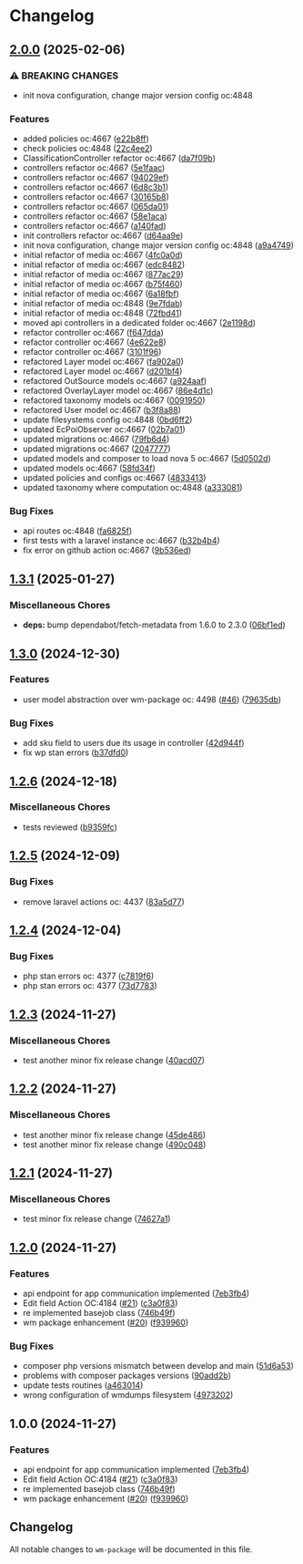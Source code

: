# Changelog

## [2.0.0](https://github.com/webmappsrl/wm-package/compare/v1.3.1...v2.0.0) (2025-02-06)


### ⚠ BREAKING CHANGES

* init nova configuration, change major version config oc:4848

### Features

* added policies oc:4667 ([e22b8ff](https://github.com/webmappsrl/wm-package/commit/e22b8ff646712952433976100dd9fa33560d1745))
* check policies oc:4848 ([22c4ee2](https://github.com/webmappsrl/wm-package/commit/22c4ee276784e4020618a0bf2e781c911212ebe2))
* ClassificationController refactor oc:4667 ([da7f09b](https://github.com/webmappsrl/wm-package/commit/da7f09bf4bd68f828abfe1700f992a7145655f64))
* controllers refactor oc:4667 ([5e1faac](https://github.com/webmappsrl/wm-package/commit/5e1faac3f1eaeba36128c1da83322cf4669f868c))
* controllers refactor oc:4667 ([94029ef](https://github.com/webmappsrl/wm-package/commit/94029ef0bfabe0c4b7337a392cbfee579fe2293a))
* controllers refactor oc:4667 ([6d8c3b1](https://github.com/webmappsrl/wm-package/commit/6d8c3b13d769cfbd8adebcfd923ed804079cf40b))
* controllers refactor oc:4667 ([30165b8](https://github.com/webmappsrl/wm-package/commit/30165b80b03edd3d81ebd56f020e867a1d1940c7))
* controllers refactor oc:4667 ([065da01](https://github.com/webmappsrl/wm-package/commit/065da01b41ff3553a0c03ce19f1ca43b88cffbfe))
* controllers refactor oc:4667 ([58e1aca](https://github.com/webmappsrl/wm-package/commit/58e1aca9e97a1360a860526634f60f3d078f4397))
* controllers refactor oc:4667 ([a140fad](https://github.com/webmappsrl/wm-package/commit/a140fad555f92a7f2ffd263ccaf2e7d8f065a786))
* init controllers refactor oc:4667 ([d64aa9e](https://github.com/webmappsrl/wm-package/commit/d64aa9e62a7d1fd1f657ff673c1a48c89fe3e466))
* init nova configuration, change major version config oc:4848 ([a9a4749](https://github.com/webmappsrl/wm-package/commit/a9a4749d84119c0a0a68e7dc6cfffb1ad52aee42))
* initial refactor of media oc:4667 ([4fc0a0d](https://github.com/webmappsrl/wm-package/commit/4fc0a0d654456b5ee3a2489caff45daefa40796b))
* initial refactor of media oc:4667 ([edc8482](https://github.com/webmappsrl/wm-package/commit/edc8482f23d0bf76911f159e93c001a53fea073a))
* initial refactor of media oc:4667 ([877ac29](https://github.com/webmappsrl/wm-package/commit/877ac2970ba1630f41b21a59f53929a752ad1c48))
* initial refactor of media oc:4667 ([b75f460](https://github.com/webmappsrl/wm-package/commit/b75f46093e0df5c9b9a65995fbcafb29e18916b7))
* initial refactor of media oc:4667 ([6a18fbf](https://github.com/webmappsrl/wm-package/commit/6a18fbfb05273e98ad5f566976dd22749a7037f8))
* initial refactor of media oc:4848 ([9e7fdab](https://github.com/webmappsrl/wm-package/commit/9e7fdab4d708dbd15e81d0a83cf5edb6ed15d22e))
* initial refactor of media oc:4848 ([72fbd41](https://github.com/webmappsrl/wm-package/commit/72fbd41307eafb0aae10213861fd43d491cb57d0))
* moved api controllers in a dedicated folder oc:4667 ([2e1198d](https://github.com/webmappsrl/wm-package/commit/2e1198d2368d8b361b74464a1b5125a0873496a5))
* refactor controller oc:4667 ([f647dda](https://github.com/webmappsrl/wm-package/commit/f647ddabf807f5decc27feb50f6f0c38c2b69083))
* refactor controller oc:4667 ([4e622e8](https://github.com/webmappsrl/wm-package/commit/4e622e84675a988a5c93ee18c1426e573a5099e6))
* refactor controller oc:4667 ([3101f96](https://github.com/webmappsrl/wm-package/commit/3101f969c27b75d4f590024e45d3074127fbf13c))
* refactored Layer model oc:4667 ([fa902a0](https://github.com/webmappsrl/wm-package/commit/fa902a089e9a4d933869c1f22a36852a6797a67c))
* refactored Layer model oc:4667 ([d201bf4](https://github.com/webmappsrl/wm-package/commit/d201bf40229d658f440450e4b8dc4e2a93520ead))
* refactored OutSource models oc:4667 ([a924aaf](https://github.com/webmappsrl/wm-package/commit/a924aaf41efdf502ce294ffa0372356c2fc75ad6))
* refactored OverlayLayer model oc:4667 ([86e4d1c](https://github.com/webmappsrl/wm-package/commit/86e4d1c74460ac2a82f28a70ea03da6b9fa492ee))
* refactored taxonomy models oc:4667 ([0091950](https://github.com/webmappsrl/wm-package/commit/0091950ff081eef7cf6c1a83bdfce4bea1e6f869))
* refactored User model oc:4667 ([b3f8a88](https://github.com/webmappsrl/wm-package/commit/b3f8a888aee0eedb7d7cadd32d491ea688f92b1c))
* update filesystems config oc:4848 ([0bd6ff2](https://github.com/webmappsrl/wm-package/commit/0bd6ff2505daa07cc177823d7a8639384bc0993a))
* updated EcPoiObserver oc:4667 ([02b7a01](https://github.com/webmappsrl/wm-package/commit/02b7a01b85c4f9e2e18fd0e4498ea51cfb35c499))
* updated migrations oc:4667 ([79fb6d4](https://github.com/webmappsrl/wm-package/commit/79fb6d4331ca194ec9173a1a581c1aa04839ed64))
* updated migrations oc:4667 ([2047777](https://github.com/webmappsrl/wm-package/commit/2047777a2f9c4cb63113703a724e5599389f4420))
* updated models and composer to load nova 5 oc:4667 ([5d0502d](https://github.com/webmappsrl/wm-package/commit/5d0502d0305830354e77ff18f974192bc4b0f496))
* updated models oc:4667 ([58fd34f](https://github.com/webmappsrl/wm-package/commit/58fd34f5519134a397b5a447fa1b65f6ee25bc45))
* updated policies and configs oc:4667 ([4833413](https://github.com/webmappsrl/wm-package/commit/48334137e4ee5d3103241201bf0e1c11754846af))
* updated taxonomy where computation oc:4848 ([a333081](https://github.com/webmappsrl/wm-package/commit/a3330812082e7581b6b07427e44b1bd1eb17e582))


### Bug Fixes

* api routes oc:4848 ([fa6825f](https://github.com/webmappsrl/wm-package/commit/fa6825fca71840f6ad259dcadb1bd2af1c40de5a))
* first tests with a laravel instance oc:4667 ([b32b4b4](https://github.com/webmappsrl/wm-package/commit/b32b4b4eb90f4c23fb19d819dca9f4fe84b8a387))
* fix  error on github action oc:4667 ([9b536ed](https://github.com/webmappsrl/wm-package/commit/9b536ed865c2fc80fb85da34cf028c96e8846f0e))

## [1.3.1](https://github.com/webmappsrl/wm-package/compare/v1.3.0...v1.3.1) (2025-01-27)


### Miscellaneous Chores

* **deps:** bump dependabot/fetch-metadata from 1.6.0 to 2.3.0 ([06bf1ed](https://github.com/webmappsrl/wm-package/commit/06bf1eda43941433f713010ab16cbf72e0ee65d3))

## [1.3.0](https://github.com/webmappsrl/wm-package/compare/v1.2.6...v1.3.0) (2024-12-30)


### Features

* user model abstraction over wm-package oc: 4498 ([#46](https://github.com/webmappsrl/wm-package/issues/46)) ([79635db](https://github.com/webmappsrl/wm-package/commit/79635db2ad180d396eac1f8cc5f34940b1a5aafb))


### Bug Fixes

* add sku field to users due its usage in controller ([42d944f](https://github.com/webmappsrl/wm-package/commit/42d944fc64cfe5c770853244fcaa88dd2db44394))
* fix wp stan errors ([b37dfd0](https://github.com/webmappsrl/wm-package/commit/b37dfd010c043fa39be4ed5282ad1eff6f6fb670))

## [1.2.6](https://github.com/webmappsrl/wm-package/compare/v1.2.5...v1.2.6) (2024-12-18)


### Miscellaneous Chores

* tests reviewed ([b9359fc](https://github.com/webmappsrl/wm-package/commit/b9359fc197de8a3d04279ff3e9f949bbd3e411a2))

## [1.2.5](https://github.com/webmappsrl/wm-package/compare/v1.2.4...v1.2.5) (2024-12-09)


### Bug Fixes

* remove laravel actions oc: 4437 ([83a5d77](https://github.com/webmappsrl/wm-package/commit/83a5d771326df07c3e3d9254556b750c39317a8e))

## [1.2.4](https://github.com/webmappsrl/wm-package/compare/v1.2.3...v1.2.4) (2024-12-04)


### Bug Fixes

* php stan errors oc: 4377 ([c7819f6](https://github.com/webmappsrl/wm-package/commit/c7819f65ef44458edf11e9d18774657e9a28873f))
* php stan errors oc: 4377 ([73d7783](https://github.com/webmappsrl/wm-package/commit/73d7783271eaeccfa9719c4962a4a511bc8ef748))

## [1.2.3](https://github.com/webmappsrl/wm-package/compare/v1.2.2...v1.2.3) (2024-11-27)


### Miscellaneous Chores

* test another minor fix release change ([40acd07](https://github.com/webmappsrl/wm-package/commit/40acd07781c87e969dd6502383b11173376aaa1c))

## [1.2.2](https://github.com/webmappsrl/wm-package/compare/v1.2.1...v1.2.2) (2024-11-27)


### Miscellaneous Chores

* test another minor fix release change ([45de486](https://github.com/webmappsrl/wm-package/commit/45de486b8174feea8028e7fb3a9b10d1386d739c))
* test another minor fix release change ([490c048](https://github.com/webmappsrl/wm-package/commit/490c048a54d879c73c70d47734c2ed22c709fe41))

## [1.2.1](https://github.com/webmappsrl/wm-package/compare/v1.2.0...v1.2.1) (2024-11-27)


### Miscellaneous Chores

* test minor fix release change ([74627a1](https://github.com/webmappsrl/wm-package/commit/74627a14695e2ce8cf0dc91d3b25f731369d73dd))

## [1.2.0](https://github.com/webmappsrl/wm-package/compare/webmappsrl/wm-package-v1.1.0...webmappsrl/wm-package-v1.2.0) (2024-11-27)


### Features

* api endpoint for app communication implemented ([7eb3fb4](https://github.com/webmappsrl/wm-package/commit/7eb3fb43d8ac297a68cbafe180ac00ba62396c3b))
* Edit field Action OC:4184 ([#21](https://github.com/webmappsrl/wm-package/issues/21)) ([c3a0f83](https://github.com/webmappsrl/wm-package/commit/c3a0f8371ffbde5d8f5bad90e384d83536c2a3f2))
* re implemented basejob class ([746b49f](https://github.com/webmappsrl/wm-package/commit/746b49f33a5e5c8d2be8eafdc4f75ee39e936a32))
* wm package enhancement ([#20](https://github.com/webmappsrl/wm-package/issues/20)) ([f939960](https://github.com/webmappsrl/wm-package/commit/f9399602086433e3875ffd733c83efccd5ee47b4))


### Bug Fixes

* composer php versions mismatch between develop and main ([51d6a53](https://github.com/webmappsrl/wm-package/commit/51d6a5311503eba1d607da0671c033361ee32b2e))
* problems with composer packages versions ([90add2b](https://github.com/webmappsrl/wm-package/commit/90add2b88ccab34099a3e49027208368c3d26efd))
* update tests routines ([a463014](https://github.com/webmappsrl/wm-package/commit/a463014e7f46cb3bfd064c578160eb23dd67a832))
* wrong configuration of wmdumps filesystem ([4973202](https://github.com/webmappsrl/wm-package/commit/4973202d61f65d0b94438da16eaf43331d800e85))

## 1.0.0 (2024-11-27)


### Features

* api endpoint for app communication implemented ([7eb3fb4](https://github.com/webmappsrl/wm-package/commit/7eb3fb43d8ac297a68cbafe180ac00ba62396c3b))
* Edit field Action OC:4184 ([#21](https://github.com/webmappsrl/wm-package/issues/21)) ([c3a0f83](https://github.com/webmappsrl/wm-package/commit/c3a0f8371ffbde5d8f5bad90e384d83536c2a3f2))
* re implemented basejob class ([746b49f](https://github.com/webmappsrl/wm-package/commit/746b49f33a5e5c8d2be8eafdc4f75ee39e936a32))
* wm package enhancement ([#20](https://github.com/webmappsrl/wm-package/issues/20)) ([f939960](https://github.com/webmappsrl/wm-package/commit/f9399602086433e3875ffd733c83efccd5ee47b4))

## Changelog

All notable changes to `wm-package` will be documented in this file.
